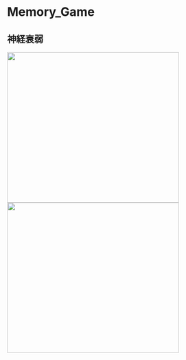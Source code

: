 # Memory_Game

## 神経衰弱
<img src="https://user-images.githubusercontent.com/40752235/52393953-f3f34b80-2aeb-11e9-9d7b-5f14b583517e.png" width="400px" height="350px">
<img src="https://user-images.githubusercontent.com/40752235/52394082-649a6800-2aec-11e9-9e4d-f112c4b79a97.png" width="400px" height="350px">
